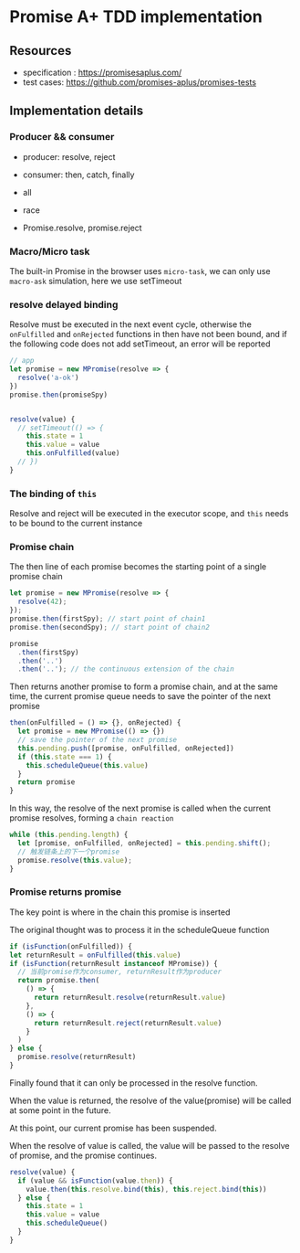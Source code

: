 # Promise A+ TDD implementation

## Resources

- specification : <https://promisesaplus.com/>
- test cases: <https://github.com/promises-aplus/promises-tests>

## Implementation details

### Producer && consumer

- producer: resolve, reject
- consumer: then, catch, finally

- all
- race
- Promise.resolve, promise.reject

### Macro/Micro task

The built-in Promise in the browser uses `micro-task`, we can only use `macro-ask` simulation, here we use setTimeout

### resolve delayed binding

Resolve must be executed in the next event cycle, otherwise the `onFulfilled` and `onRejected` functions in then have not been bound, and if the following code does not add setTimeout, an error will be reported

```js
// app
let promise = new MPromise(resolve => {
  resolve('a-ok')
})
promise.then(promiseSpy)


resolve(value) {
  // setTimeout(() => {
    this.state = 1
    this.value = value
    this.onFulfilled(value)
  // })
}
```

### The binding of `this`

Resolve and reject will be executed in the executor scope, and `this` needs to be bound to the current instance

### Promise chain

The then line of each promise becomes the starting point of a single promise chain

```js
let promise = new MPromise(resolve => {
  resolve(42);
});
promise.then(firstSpy); // start point of chain1
promise.then(secondSpy); // start point of chain2
```

```js
promise
  .then(firstSpy)
  .then('..')
  .then('..'); // the continuous extension of the chain
```

Then returns another promise to form a promise chain, and at the same time, the current promise queue needs to save the pointer of the next promise

```js
then(onFulfilled = () => {}, onRejected) {
  let promise = new MPromise(() => {})
  // save the pointer of the next promise
  this.pending.push([promise, onFulfilled, onRejected])
  if (this.state === 1) {
    this.scheduleQueue(this.value)
  }
  return promise
}
```

In this way, the resolve of the next promise is called when the current promise resolves, forming a `chain reaction`

```js
while (this.pending.length) {
  let [promise, onFulfilled, onRejected] = this.pending.shift();
  // 触发链条上的下一个promise
  promise.resolve(this.value);
}
```

### Promise returns promise

The key point is where in the chain this promise is inserted

The original thought was to process it in the scheduleQueue function

```js
if (isFunction(onFulfilled)) {
let returnResult = onFulfilled(this.value)
if (isFunction(returnResult instanceof MPromise)) {
  // 当前promise作为consumer, returnResult作为producer
  return promise.then(
    () => {
      return returnResult.resolve(returnResult.value)
    },
    () => {
      return returnResult.reject(returnResult.value)
    }
  )
} else {
  promise.resolve(returnResult)
}
```

Finally found that it can only be processed in the resolve function.

When the value is returned, the resolve of the value(promise) will be called at some point in the future.

At this point, our current promise has been suspended.

When the resolve of value is called, the value will be passed to the resolve of promise, and the promise continues.

```js
resolve(value) {
  if (value && isFunction(value.then)) {
    value.then(this.resolve.bind(this), this.reject.bind(this))
  } else {
    this.state = 1
    this.value = value
    this.scheduleQueue()
  }
}
```
